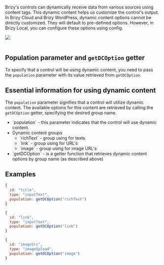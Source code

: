 Brizy's controls can dynamically receive data from various sources using content tags. This dynamic content helps us customize the control's output.
In Brizy Cloud and Brizy WordPress, dynamic content options cannot be directly customized. They will default to pre-defined options. However, in Brizy Local, you can configure these options using config.<br/>

<img  class="brz-img--border" src="/img/controls/controls-arguments-dc.png" /> <br/><br/>

## Population parameter and `getDCOption` getter

To specify that a control will be using dynamic content, you need to pass the `population` parameter with its value retrieved from `getDCOption`.

## Essential information for using dynamic content

The `population` parameter signifies that a control will utilize dynamic content. The available options for this content are retrieved by calling the `getDCOption` getter, specifying the desired group name.

<ul>
  <li>`population` - this parameter indicates that the control will use dynamic content.</li>

[//]: # "  TODO: fix the link"

  <li>Dynamic content groups <ul><li>`richText` - group using for texts</li><li>`link` - group using for URL's</li><li>`image` - group using for image URL's</li></ul></li>
  <li>`getDCOption` - is a getter function that retrieves dynamic content options by group name (as described above)</li>
</ul>

[//]: # "## Types"
[//]: # "```ts"
[//]: # 'type Groups = "richText" | "link" | "image";'
[//]: #
[//]: # "export interface Choice {"
[//]: # "  title: string;"
[//]: # "  value: string;"
[//]: # "  alias?: string;"
[//]: # "  attr: Record<string, string>;"
[//]: # "  icon?: string;"
[//]: # '  display?: "block" | "inline";'
[//]: # "}"
[//]: #
[//]: # "export interface OptGroup {"
[//]: # "  title: string;"
[//]: # "  optgroup: (Choice | OptGroup)[];"
[//]: # "  icon?: string;"
[//]: # "}"
[//]: #
[//]: # "export interface Choices {"
[//]: # "  show?: boolean;"
[//]: # "  iconOnly?: boolean;"
[//]: # "  choices: Array<Choice | OptGroup>;"
[//]: # "}"
[//]: #
[//]: # "interface Handler {"
[//]: # "  show?: boolean;"
[//]: # "  iconOnly?: boolean;"
[//]: # "  handlerChoices: ("
[//]: # "    resolve: (r: string) => void,"
[//]: # "    reject: (r: string) => void"
[//]: # "  ) => void;"
[//]: # "}"
[//]: #
[//]: # "type DCOptionGetter = (type: Groups) => Handler | Choices | undefined;"
[//]: # "```"

## Examples

```js
{
  id: "title",
  type: "inputText",
  population: getDCOption("richText")
}
```

```js
{
  id: "link",
  type: "inputText",
  population: getDCOption("link")
}
```

```js
{
  id: "imageSrc",
  type: "imageUpload",
  population: getDCOption("image")
}
```
